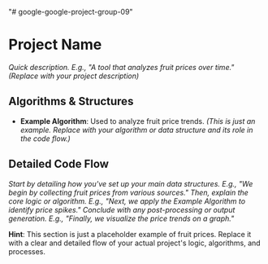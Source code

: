 "# google-google-project-group-09" 
# Project Name

*Quick description. E.g., "A tool that analyzes fruit prices over time." (Replace with your project description)*

## Algorithms & Structures

- **Example Algorithm**: Used to analyze fruit price trends. *(This is just an example. Replace with your algorithm or data structure and its role in the code flow.)*

## Detailed Code Flow

*Start by detailing how you've set up your main data structures. E.g., "We begin by collecting fruit prices from various sources." Then, explain the core logic or algorithm. E.g., "Next, we apply the Example Algorithm to identify price spikes." Conclude with any post-processing or output generation. E.g., "Finally, we visualize the price trends on a graph."*

**Hint**: This section is just a placeholder example of fruit prices. Replace it with a clear and detailed flow of your actual project's logic, algorithms, and processes.

